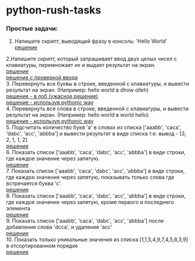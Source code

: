 # python-rush-tasks
<h3>Простые задачи:</h3>

1. Напишите скрипт, выводящий фразу в консоль: 'Hello World'<br>
<a href="https://github.com/avedensky/python-rush-tasks/blob/master/level-1/task-1/task-1-1.py">решение</a><br>

2.Напишите скрипт, который запрашивает ввод двух целых чисел с клавиатуры, перемножает их и выдает результат на экран.<br>
<a href="https://github.com/avedensky/python-rush-tasks/blob/master/level-1/task-1/task-1-2-1.py">решение</a><br>
<a href="https://github.com/avedensky/python-rush-tasks/blob/master/level-1/task-1/task-1-2-2.py">решение с проверкой ввода</a><br>
3. Перевернуть все буквы в строке, введенной с клавиатуры, и вывести результат на экран. (Например: hello world  в  dlrow olleh)<br>
<a href="https://github.com/avedensky/python-rush-tasks/blob/master/level-1/task-1/task-1-3-1.py">решение - в лоб (ужасное решение)</a><br>
<a href="https://github.com/avedensky/python-rush-tasks/blob/master/level-1/task-1/task-1-3-2.py">решение - используя pythonic way</a><br>
4. Перевернуть все слова в строке, введенной с клавиатуры, и вывести результат на экран. (Например: hello world  в  world hello)<br>
<a href="https://github.com/avedensky/python-rush-tasks/blob/master/level-1/task-1/task-1-4-1.py">решение - используя pythonic way</a><br>
5. Подсчитать количество букв 'а' в словах из списка ['aaabb', 'caca', 'dabc', 'acc', 'abbba'] и вывести результат в виде списка т.е. вывод - [3, 2, 1, 1, 2]<br>
<a href="https://github.com/avedensky/python-rush-tasks/blob/master/level-1/task-1/task-1-5-1.py">решение</a><br>
6. Показать список ['aaabb', 'caca', 'dabc', 'acc', 'abbba'] в виде строки, где каждое значение через запятую.<br>
<a href="https://github.com/avedensky/python-rush-tasks/blob/master/level-1/task-1/task-1-6-1.py">решение</a><br>
7. Показать список ['aaabb', 'caca', 'dabc', 'acc', 'abbba'] в виде строки, где каждое значение через запятую, показывать только слова где встречается буква 'с'.<br>
<a href="https://github.com/avedensky/python-rush-tasks/blob/master/level-1/task-1/task-1-7-1.py">решение</a><br>
8. Показать список ['aaabb', 'caca', 'dabc', 'acc', 'abbba'] в виде строки, где каждое значение через запятую, кроме первого и последнего элемента<br>
<a href="https://github.com/avedensky/python-rush-tasks/blob/master/level-1/task-1/task-1-8-1.py">решение</a><br>
9. Показать список ['aaabb', 'caca', 'dabc', 'acc', 'abbba'] после добавления слова 'dcca', и удаления 'acc'<br>
<a href="https://github.com/avedensky/python-rush-tasks/blob/master/level-1/task-1/task-1-9-1.py">решение</a><br>
10. Показать только уникальные значения из списка [1,1,5,4,9,7,4,5,8,3,9] в отсортированном порядке <br>
<a href="https://github.com/avedensky/python-rush-tasks/blob/master/level-1/task-1/task-1-10-1.py">решение</a><br>


